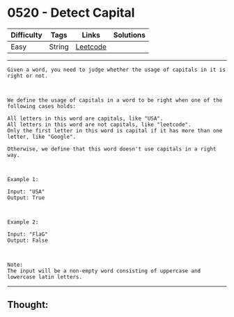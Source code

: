 # 0520 - Detect Capital

Difficulty  | Tags | Links | Solutions
----------- | ---- | ----- | -----
Easy | String | [Leetcode](https://leetcode.com/problems/detect-capital/description/) |


-----------

```
Given a word, you need to judge whether the usage of capitals in it is right or not.



We define the usage of capitals in a word to be right when one of the following cases holds:

All letters in this word are capitals, like "USA".
All letters in this word are not capitals, like "leetcode".
Only the first letter in this word is capital if it has more than one letter, like "Google".

Otherwise, we define that this word doesn't use capitals in a right way.



Example 1:

Input: "USA"
Output: True



Example 2:

Input: "FlaG"
Output: False



Note:
The input will be a non-empty word consisting of uppercase and lowercase latin letters.
```

-----------

## Thought:
